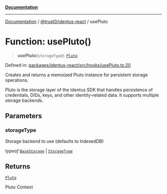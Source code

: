 [**Documentation**](../../../README.md)

***

[Documentation](../../../README.md) / [@trust0/identus-react](../README.md) / usePluto

# Function: usePluto()

> **usePluto**(`storageType`): [`Pluto`](https://github.com/hyperledger-identus/sdk-ts/blob/main/docs/sdk/modules.md)

Defined in: [packages/identus-react/src/hooks/usePluto.ts:20](https://github.com/trust0-project/identus/blob/97e19260376a668f2668ec434a26fb9dca6de9e4/packages/identus-react/src/hooks/usePluto.ts#L20)

Creates and returns a memoized Pluto instance for persistent storage operations.

Pluto is the storage layer of the Identus SDK that handles persistence of credentials,
DIDs, keys, and other identity-related data. It supports multiple storage backends.

## Parameters

### storageType

Storage backend to use (defaults to IndexedDB)

*typeof* [`BaseStorage`](https://github.com/trust0-project/RIDB/blob/main/docs/%40trust0/ridb-core/classes/BaseStorage.md) | [`StorageType`](https://github.com/trust0-project/RIDB/blob/main/docs/%40trust0/ridb/enumerations/StorageType.md)

## Returns

[`Pluto`](https://github.com/hyperledger-identus/sdk-ts/blob/main/docs/sdk/modules.md)

Pluto Context
